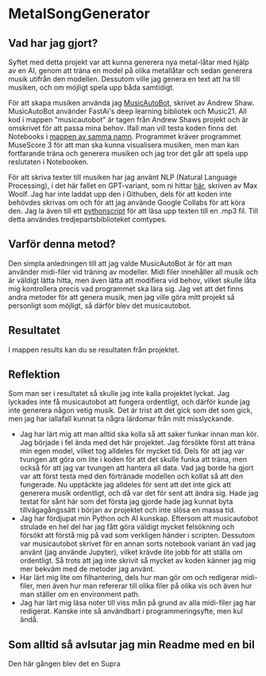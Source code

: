 # MetalSongGenerator

## Vad har jag gjort?
Syftet med detta projekt var att kunna generera nya metal-låtar med hjälp av en AI, genom att träna en model på olika metallåtar och sedan generera musik utifrån den modellen. Dessutom ville jag genera en text att ha till musiken, och om möjligt spela upp båda samtidigt.

För att skapa musiken använda jag [MusicAutoBot](https://github.com/bearpelican/musicautobot), skrivet av Andrew Shaw. MusicAutoBot använder FastAi's deep learning bibliotek och Music21. All kod i mappen "musicautobot" är tagen från Andrew Shaws projekt och är omskrivet för att passa mina behov. Ifall man vill testa koden finns det Notebooks i [mappen av samma namn](Notebooks). Programmet kräver programmet MuseScore 3 för att man ska kunna visualisera musiken, men man kan fortfarande träna och generera musiken och jag tror det går att spela upp reslutaten i Notebooken.

För att skriva texter till musiken har jag använt NLP (Natural Language Processing), i det här fallet en GPT-variant, som ni hittar [här](https://colab.research.google.com/drive/1OG1HxBMdIMyWfc0qP2rz6tvQwtx9Gikn), skriven av Max Woolf. Jag har inte laddat upp den i Githuben, dels för att koden inte behövdes skrivas om och för att jag använde Google Collabs för att köra den. Jag la även till ett [pythonscript](textreader.py) för att läsa upp texten till en .mp3 fil. Till detta användes tredjepartsbiblioteket comtypes.

## Varför denna metod?
Den simpla anledningen till att jag valde MusicAutoBot är för att man använder midi-filer vid träning av modeller. Midi filer innehåller all musik och är väldigt lätta hitta, men även lätta att modifiera vid behov, vilket skulle låta mig kontrollera precis vad programmet ska lära sig. Jag vet att det finns andra metoder för att genera musik, men jag ville göra mitt projekt så personligt som möjligt, så därför blev det musicautobot.

## Resultatet
I mappen results kan du se resultaten från projektet. 

## Reflektion
Som man ser i resultatet så skulle jag inte kalla projektet lyckat. Jag lyckades inte få musicautobot att fungera ordentligt, och därför kunde jag inte generera någon vetig musik. Det är trist att det gick som det som gick, men jag har iallafall kunnat ta några lärdomar från mitt misslyckande.
* Jag har lärt mig att man alltid ska kolla så att saker funkar innan man kör. Jag började i fel ända med det här projektet. Jag försökte först att träna min egen model, vilket tog alldeles för mycket tid. Dels för att jag var tvungen att göra om lite i koden för att det skulle funka att träna, men också för att jag var tvungen att hantera all data. Vad jag borde ha gjort var att först testa med den förtränade modellen och kollat så att den fungerade. Nu upptäckte jag alldeles för sent att det inte gick att generera musik ordentligt, och då var det för sent att ändra sig. Hade jag testat för sånt här som det första jag gjorde hade jag kunnat byta tillvägagångssätt i början av projektet och inte slösa en massa tid. 
* Jag har fördjupat min Python och AI kunskap. Eftersom att musicautobot strulade en hel del har jag fått göra väldigt mycket felsökning och försökt att förstå mig på vad som verkligen händer i scripten. Dessutom var musicautobot skrivet för en annan sorts notebook variant än vad jag använt (jag använde Jupyter), vilket krävde lite jobb för att ställa om ordentligt. Så trots att jag inte skrivit så mycket av koden känner jag mig mer bekväm med de metoder jag använt.
* Har lärt mig lite om filhantering, dels hur man gör om och redigerar midi-filer, men även hur man refererar till olika filer på olika vis och även hur man ställer om en environment path.
* Jag har lärt mig läsa noter till viss mån på grund av alla midi-filer jag har redigerat. Kanske inte så användbart i programmeringsyfte, men kul ändå. 

## Som alltid så avlsutar jag min Readme med en bil
Den här gången blev det en Supra

